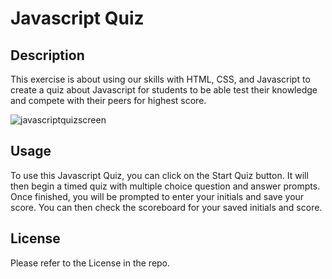 # Javascript Quiz

## Description

This exercise is about using our skills with HTML, CSS, and Javascript to create a quiz about Javascript for students to be able test their knowledge and compete with their peers for highest score.

![javascriptquizscreen](https://user-images.githubusercontent.com/115495027/202522650-f676a8f3-7b83-405e-a942-013b3c27cbd3.png)


## Usage

To use this Javascript Quiz, you can click on the Start Quiz button. It will then begin a timed quiz with multiple choice question and answer prompts. Once finished, you will be prompted to enter your initials and save your score. You can then check the scoreboard for your saved initials and score.

## License 
Please refer to the License in the repo.
